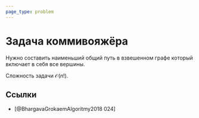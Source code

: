```yaml
---
page_type: problem
---
```

# Задача коммивояжёра

Нужно составить наименьший общий путь в взвешенном графе который включает в себя все вершины.

Сложность задачи $\mathcal{O}(n!)$.

## Ссылки

- [@BhargavaGrokaemAlgoritmy2018 024]